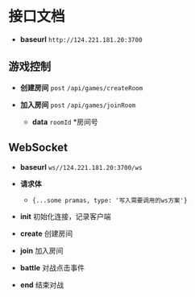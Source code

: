 # 接口文档

- **baseurl** `http://124.221.181.20:3700`

## 游戏控制

- **创建房间** `post` `/api/games/createRoom`

- **加入房间** `post` `/api/games/joinRoom`
  - **data** `roomId` *房间号

## WebSocket

- **baseurl** `ws//124.221.181.20:3700/ws`

- **请求体** 
  - `{...some pramas, type: '写入需要调用的ws方案'}`

- **init** 初始化连接，记录客户端
- **create** 创建房间
- **join** 加入房间
- **battle** 对战点击事件
- **end** 结束对战